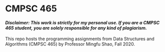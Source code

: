 # CMPSC 465

#### *Disclaimer: This work is strictly for my personal use. If you are a CMPSC 465 student, you are solely responsible for any kind of plagiarism.*

This repo hosts the programming assignments from Data Structures and Algorithms (CMPSC 465) by Professor Mingfu Shao, Fall 2020.

